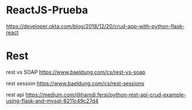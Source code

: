 # ReactJS-Prueba
https://developer.okta.com/blog/2018/12/20/crud-app-with-python-flask-react


# Rest
rest vs SOAP
https://www.baeldung.com/cs/rest-vs-soap

rest session
https://www.baeldung.com/cs/rest-sessions

rest api
https://medium.com/@hamdi.fersi/python-rest-api-crud-example-using-flask-and-mysql-8211c49c27d4

